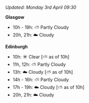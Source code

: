 *Updated: Monday 3rd April 09:30*

**Glasgow**

* 10h - 19h: :partly_sunny: Partly Cloudy
* 20h, 21h: :cloud: Cloudy

**Edinburgh**

* 10h: :sunny: Clear [:partly_sunny: as of 10h]
* 11h, 12h: :partly_sunny: Partly Cloudy
* 13h: :cloud: Cloudy [:partly_sunny: as of 10h]
* 14h - 16h: :partly_sunny: Partly Cloudy
* 17h - 19h: :cloud: Cloudy [:partly_sunny: as of 10h]
* 20h, 21h: :cloud: Cloudy
